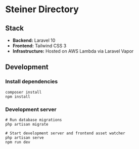 # Steiner Directory

## Stack

* **Backend:** Laravel 10
* **Frontend:** Tailwind CSS 3
* **Infrastructure:** Hosted on AWS Lambda via Laravel Vapor

## Development

### Install dependencies
```
composer install
npm install
```

### Development server
```
# Run database migrations
php artisan migrate

# Start development server and frontend asset watcher
php artisan serve
npm run dev
```
